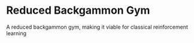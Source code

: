 # Reduced Backgammon Gym
A reduced backgammon gym, making it viable for classical reinforcement learning
